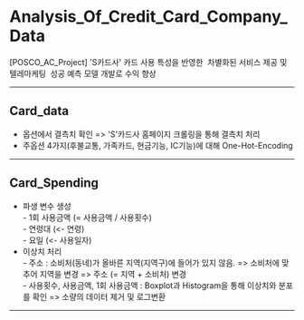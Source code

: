 # Analysis_Of_Credit_Card_Company_Data
[POSCO_AC_Project] 'S카드사' 카드 사용 특성을 반영한  차별화된 서비스 제공 및 텔레마케팅  성공 예측 모델 개발로 수익 향상

---
## Card_data
- 옵션에서 결측치 확인 => 'S'카드사 홈페이지 크롤링을 통해 결측치 처리
- 주옵션 4가지(후불교통, 가족카드, 현금기능, IC기능)에 대해 One-Hot-Encoding
---
## Card_Spending
- 파생 변수 생성  
  \- 1회 사용금액 (= 사용금액 / 사용횟수)  
  \- 연령대 (<- 연령)  
  \- 요일 (<- 사용일자)  
 - 이상치 처리  
  \- 주소 : 소비처(동네)가 올바른 지역(지역구)에 들어가 있지 않음. => 소비처에 맞추어 지역을 변경 => 주소 (= 지역 + 소비처) 변경  
  \- 사용횟수, 사용금액, 1회 사용금액 : Boxplot과 Histogram을 통해 이상치와 분포를 확인 => 소량의 데이터 제거 및 로그변환  
  ---
  
